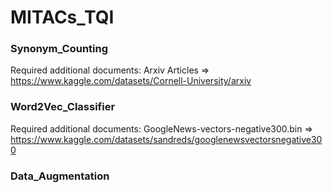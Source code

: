 # MITACs_TQI


### Synonym_Counting
Required additional documents: Arxiv Articles => https://www.kaggle.com/datasets/Cornell-University/arxiv

### Word2Vec_Classifier
Required additional documents: GoogleNews-vectors-negative300.bin => https://www.kaggle.com/datasets/sandreds/googlenewsvectorsnegative300

### Data_Augmentation
